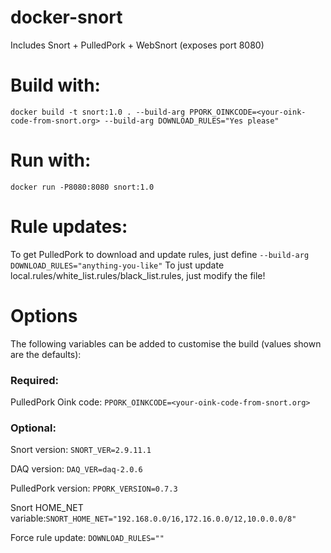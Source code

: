 # docker-snort
 
Includes Snort + PulledPork + WebSnort (exposes port 8080)
 
# Build with:
 
    docker build -t snort:1.0 . --build-arg PPORK_OINKCODE=<your-oink-code-from-snort.org> --build-arg DOWNLOAD_RULES="Yes please"
    
# Run with:

    docker run -P8080:8080 snort:1.0

 
# Rule updates:
 
To get PulledPork to download and update rules, just define ```--build-arg DOWNLOAD_RULES="anything-you-like"```
To just update local.rules/white_list.rules/black_list.rules, just modify the file!


# Options
The following variables can be added to customise the build (values shown are the defaults):
 
### Required:
PulledPork Oink code:    ```PPORK_OINKCODE=<your-oink-code-from-snort.org>```
 
### Optional:
Snort version:          ```SNORT_VER=2.9.11.1```

DAQ version:            ```DAQ_VER=daq-2.0.6```

PulledPork version:     ```PPORK_VERSION=0.7.3```

Snort HOME_NET variable:```SNORT_HOME_NET="192.168.0.0/16,172.16.0.0/12,10.0.0.0/8"```

Force rule update:       ```DOWNLOAD_RULES=""```
